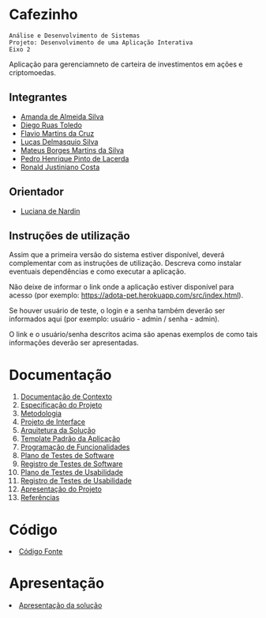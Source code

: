 # Cafezinho

`Análise e Desenvolvimento de Sistemas`  
`Projeto: Desenvolvimento de uma Aplicação Interativa`  
`Eixo 2`

Aplicação para gerenciamneto de carteira de investimentos em ações e criptomoedas.

## Integrantes

* [Amanda de Almeida Silva](https://www.linkedin.com/in/amanda-de-almeida-36aa45253)
* [Diego Ruas Toledo](https://www.linkedin.com/in/diego-ruas-toledo-720b96238/)
* [Flavio Martins da Cruz](https://www.linkedin.com/in/flaviomartinscruz/)
* [Lucas Delmasquio Silva](https://www.linkedin.com/in/lucas-silva-8254611b3/)
* [Mateus Borges Martins da Silva](https://www.linkedin.com/in/mateus-mborges/)
* [Pedro Henrique Pinto de Lacerda](https://www.linkedin.com/in/pedro-henrique-pinto-de-lacerda-979ba21a8/)
* [Ronald Justiniano Costa](https://www.linkedin.com/in/ronald-justiniano/)

## Orientador

* [Luciana de Nardin](https://www.linkedin.com/in/luciana-de-nardin-3b175a209/)

## Instruções de utilização

Assim que a primeira versão do sistema estiver disponível, deverá complementar com as instruções de utilização. Descreva como instalar eventuais dependências e como executar a aplicação.

Não deixe de informar o link onde a aplicação estiver disponível para acesso (por exemplo: https://adota-pet.herokuapp.com/src/index.html).

Se houver usuário de teste, o login e a senha também deverão ser informados aqui (por exemplo: usuário - admin / senha - admin).

O link e o usuário/senha descritos acima são apenas exemplos de como tais informações deverão ser apresentadas.

# Documentação

<ol>
<li><a href="docs/01-Documentação de Contexto.md"> Documentação de Contexto</a></li>
<li><a href="docs/02-Especificação do Projeto.md"> Especificação do Projeto</a></li>
<li><a href="docs/03-Metodologia.md"> Metodologia</a></li>
<li><a href="docs/04-Projeto de Interface.md"> Projeto de Interface</a></li>
<li><a href="docs/05-Arquitetura da Solução.md"> Arquitetura da Solução</a></li>
<li><a href="docs/06-Template Padrão da Aplicação.md"> Template Padrão da Aplicação</a></li>
<li><a href="docs/07-Programação de Funcionalidades.md"> Programação de Funcionalidades</a></li>
<li><a href="docs/08-Plano de Testes de Software.md"> Plano de Testes de Software</a></li>
<li><a href="docs/09-Registro de Testes de Software.md"> Registro de Testes de Software</a></li>
<li><a href="docs/10-Plano de Testes de Usabilidade.md"> Plano de Testes de Usabilidade</a></li>
<li><a href="docs/11-Registro de Testes de Usabilidade.md"> Registro de Testes de Usabilidade</a></li>
<li><a href="docs/12-Apresentação do Projeto.md"> Apresentação do Projeto</a></li>
<li><a href="docs/13-Referências.md"> Referências</a></li>
</ol>

# Código

<li><a href="src/README.md"> Código Fonte</a></li>

# Apresentação

<li><a href="presentation/README.md"> Apresentação da solução</a></li>
